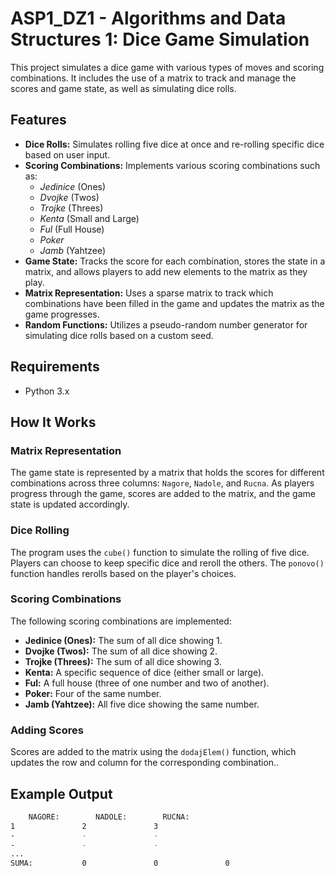 # ASP1_DZ1 - Algorithms and Data Structures 1: Dice Game Simulation

This project simulates a dice game with various types of moves and scoring combinations. It includes the use of a matrix to track and manage the scores and game state, as well as simulating dice rolls.

## Features

- **Dice Rolls:** Simulates rolling five dice at once and re-rolling specific dice based on user input.  
- **Scoring Combinations:** Implements various scoring combinations such as:  
  - *Jedinice* (Ones)  
  - *Dvojke* (Twos)  
  - *Trojke* (Threes)  
  - *Kenta* (Small and Large)  
  - *Ful* (Full House)  
  - *Poker*  
  - *Jamb* (Yahtzee)  
- **Game State:** Tracks the score for each combination, stores the state in a matrix, and allows players to add new elements to the matrix as they play.  
- **Matrix Representation:** Uses a sparse matrix to track which combinations have been filled in the game and updates the matrix as the game progresses.  
- **Random Functions:** Utilizes a pseudo-random number generator for simulating dice rolls based on a custom seed.  

## Requirements

- Python 3.x  

## How It Works

### Matrix Representation

The game state is represented by a matrix that holds the scores for different combinations across three columns: `Nagore`, `Nadole`, and `Rucna`. As players progress through the game, scores are added to the matrix, and the game state is updated accordingly.

### Dice Rolling

The program uses the `cube()` function to simulate the rolling of five dice. Players can choose to keep specific dice and reroll the others. The `ponovo()` function handles rerolls based on the player's choices.

### Scoring Combinations

The following scoring combinations are implemented:
- **Jedinice (Ones):** The sum of all dice showing 1.  
- **Dvojke (Twos):** The sum of all dice showing 2.  
- **Trojke (Threes):** The sum of all dice showing 3.  
- **Kenta:** A specific sequence of dice (either small or large).  
- **Ful:** A full house (three of one number and two of another).  
- **Poker:** Four of the same number.  
- **Jamb (Yahtzee):** All five dice showing the same number.  

### Adding Scores

Scores are added to the matrix using the `dodajElem()` function, which updates the row and column for the corresponding combination..

## Example Output

```bash
    NAGORE:        NADOLE:        RUCNA:  
1               2               3  
-               -               -  
-               -               -  
...  
SUMA:           0               0               0  
